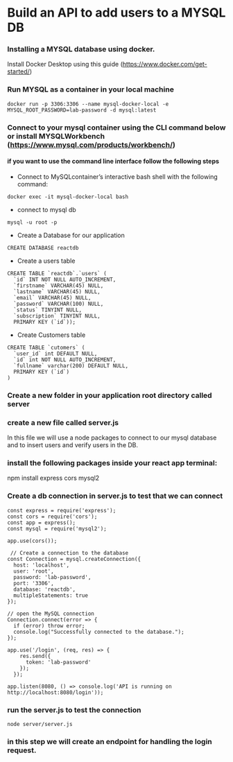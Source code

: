 # Build an API to add users to a MYSQL DB 
### Installing a MYSQL database using docker.
Install Docker Desktop using this guide (https://www.docker.com/get-started/) 
### Run MYSQL as a container in your local machine
```
docker run -p 3306:3306 --name mysql-docker-local -e MYSQL_ROOT_PASSWORD=lab-password -d mysql:latest
```
### Connect to your mysql container using the CLI command below or install MYSQLWorkbench (https://www.mysql.com/products/workbench/)
#### if you want to use the command line interface follow the following steps 
- Connect to MySQLcontainer’s interactive bash shell with the following command:
```
docker exec -it mysql-docker-local bash
```
- connect to mysql db
```
mysql -u root -p 
```
- Create a Database for our application
```
CREATE DATABASE reactdb
```
- Create a users table 
```
CREATE TABLE `reactdb`.`users` (
  `id` INT NOT NULL AUTO_INCREMENT,
  `firstname` VARCHAR(45) NULL,
  `lastname` VARCHAR(45) NULL,
  `email` VARCHAR(45) NULL,
  `password` VARCHAR(100) NULL,
  `status` TINYINT NULL,
  `subscription` TINYINT NULL,
  PRIMARY KEY (`id`));

```
- Create Customers table
```
CREATE TABLE `cutomers` (
  `user_id` int DEFAULT NULL,
  `id` int NOT NULL AUTO_INCREMENT,
  `fullname` varchar(200) DEFAULT NULL,
  PRIMARY KEY (`id`)
) 
```
### Create a new folder in your application root directory called server
### create a new file called server.js 
In this file we will use a node packages to connect to our mysql database and to insert users and verify users in the DB.
### install the following packages inside your react app terminal:
npm install express cors mysql2 
### Create a db connection in server.js to test that we can connect

```
const express = require('express');
const cors = require('cors');
const app = express();
const mysql = require('mysql2');

app.use(cors());

 // Create a connection to the database
const Connection = mysql.createConnection({
  host: 'localhost',
  user: 'root',
  password: 'lab-password',
  port: '3306',
  database: 'reactdb',
  multipleStatements: true
});

// open the MySQL connection
Connection.connect(error => {
  if (error) throw error;
  console.log("Successfully connected to the database.");
});

app.use('/login', (req, res) => {
    res.send({
      token: 'lab-password'
    });
  });

app.listen(8080, () => console.log('API is running on http://localhost:8080/login'));
```
### run the server.js to test the connection 
```
node server/server.js
```
### in this step we will create an endpoint for handling the login request. 